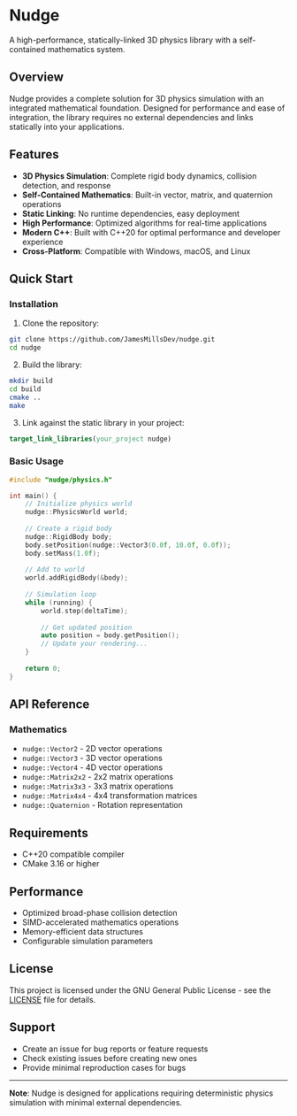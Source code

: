 # Nudge

A high-performance, statically-linked 3D physics library with a self-contained mathematics system.

## Overview

Nudge provides a complete solution for 3D physics simulation with an integrated mathematical foundation. Designed for performance and ease of integration, the library requires no external dependencies and links statically into your applications.

## Features

- **3D Physics Simulation**: Complete rigid body dynamics, collision detection, and response
- **Self-Contained Mathematics**: Built-in vector, matrix, and quaternion operations
- **Static Linking**: No runtime dependencies, easy deployment
- **High Performance**: Optimized algorithms for real-time applications
- **Modern C++**: Built with C++20 for optimal performance and developer experience
- **Cross-Platform**: Compatible with Windows, macOS, and Linux

## Quick Start

### Installation

1. Clone the repository:
```bash
git clone https://github.com/JamesMillsDev/nudge.git
cd nudge
```

2. Build the library:
```bash
mkdir build
cd build
cmake ..
make
```

3. Link against the static library in your project:
```cmake
target_link_libraries(your_project nudge)
```

### Basic Usage

```cpp
#include "nudge/physics.h"

int main() {
    // Initialize physics world
    nudge::PhysicsWorld world;
    
    // Create a rigid body
    nudge::RigidBody body;
    body.setPosition(nudge::Vector3(0.0f, 10.0f, 0.0f));
    body.setMass(1.0f);
    
    // Add to world
    world.addRigidBody(&body);
    
    // Simulation loop
    while (running) {
        world.step(deltaTime);
        
        // Get updated position
        auto position = body.getPosition();
        // Update your rendering...
    }
    
    return 0;
}
```

## API Reference

### Mathematics

- `nudge::Vector2` - 2D vector operations
- `nudge::Vector3` - 3D vector operations
- `nudge::Vector4` - 4D vector operations
- `nudge::Matrix2x2` - 2x2 matrix operations
- `nudge::Matrix3x3` - 3x3 matrix operations
- `nudge::Matrix4x4` - 4x4 transformation matrices
- `nudge::Quaternion` - Rotation representation

## Requirements

- C++20 compatible compiler
- CMake 3.16 or higher

## Performance

- Optimized broad-phase collision detection
- SIMD-accelerated mathematics operations
- Memory-efficient data structures
- Configurable simulation parameters

## License

This project is licensed under the GNU General Public License - see the [LICENSE](LICENSE) file for details.

## Support

- Create an issue for bug reports or feature requests
- Check existing issues before creating new ones
- Provide minimal reproduction cases for bugs

---

**Note**: Nudge is designed for applications requiring deterministic physics simulation with minimal external dependencies.
